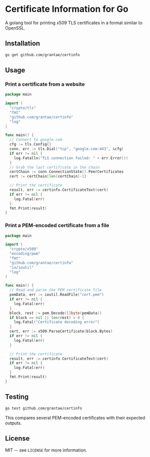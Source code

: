 # Certificate Information for Go

A golang tool for printing x509 TLS certificates in a format similar to OpenSSL.

## Installation

``` bash
go get github.com/grantae/certinfo
```

## Usage

### Print a certificate from a website

``` go
package main

import (
  "crypto/tls"
  "fmt"
  "github.com/grantae/certinfo"
  "log"
)

func main() {
  // Connect to google.com
  cfg := tls.Config{}
  conn, err := tls.Dial("tcp", "google.com:443", &cfg)
  if err != nil {
    log.Fatalln("TLS connection failed: " + err.Error())
  }
  // Grab the last certificate in the chain
  certChain := conn.ConnectionState().PeerCertificates
  cert := certChain[len(certChain)-1]

  // Print the certificate
  result, err := certinfo.CertificateText(cert)
  if err != nil {
    log.Fatal(err)
  }
  fmt.Print(result)
}
```

### Print a PEM-encoded certificate from a file

``` go
package main

import (
  "crypto/x509"
  "encoding/pem"
  "fmt"
  "github.com/grantae/certinfo"
  "io/ioutil"
  "log"
)

func main() {
  // Read and parse the PEM certificate file
  pemData, err := ioutil.ReadFile("cert.pem")
  if err != nil {
    log.Fatal(err)
  }
  block, rest := pem.Decode([]byte(pemData))
  if block == nil || len(rest) > 0 {
    log.Fatal("Certificate decoding error")
  }
  cert, err := x509.ParseCertificate(block.Bytes)
  if err != nil {
    log.Fatal(err)
  }

  // Print the certificate
  result, err := certinfo.CertificateText(cert)
  if err != nil {
    log.Fatal(err)
  }
  fmt.Print(result)
}
```

## Testing

``` bash
go test github.com/grantae/certinfo
```

This compares several PEM-encoded certificates with their expected outputs.

## License

MIT -- see `LICENSE` for more information.

